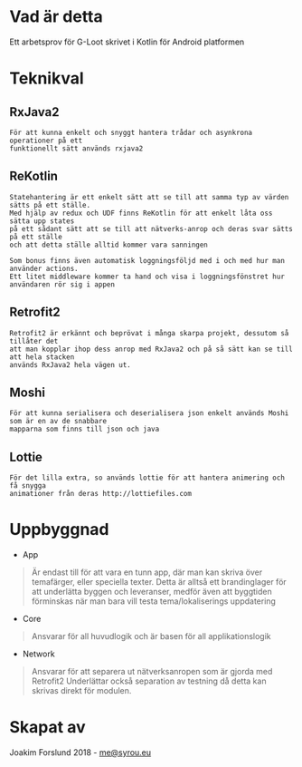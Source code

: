 # Vad är detta
Ett arbetsprov för G-Loot skrivet i Kotlin för Android platformen

# Teknikval

## RxJava2
	För att kunna enkelt och snyggt hantera trådar och asynkrona operationer på ett
	funktionellt sätt används rxjava2

## ReKotlin
	Statehantering är ett enkelt sätt att se till att samma typ av värden sätts på ett ställe.
	Med hjälp av redux och UDF finns ReKotlin för att enkelt låta oss sätta upp states
	på ett sådant sätt att se till att nätverks-anrop och deras svar sätts på ett ställe
	och att detta ställe alltid kommer vara sanningen

	Som bonus finns även automatisk loggningsföljd med i och med hur man använder actions.
	Ett litet middleware kommer ta hand och visa i loggningsfönstret hur användaren rör sig i appen
## Retrofit2
	Retrofit2 är erkännt och beprövat i många skarpa projekt, dessutom så tillåter det
	att man kopplar ihop dess anrop med RxJava2 och på så sätt kan se till att hela stacken
	används RxJava2 hela vägen ut.
## Moshi
	För att kunna serialisera och deserialisera json enkelt används Moshi som är en av de snabbare
	mapparna som finns till json och java
## Lottie
	För det lilla extra, so används lottie för att hantera animering och få snygga
	animationer från deras http://lottiefiles.com

# Uppbyggnad
* App
> 	Är endast till för att vara en tunn app, där man kan skriva över
> temafärger, eller speciella texter. Detta är 	alltså ett brandinglager
> för att underlätta byggen och leveranser, medför även att byggtiden
> förminskas 	när man bara vill testa tema/lokaliserings uppdatering

* Core

> 	Ansvarar för all huvudlogik och är basen för all applikationslogik

* Network
> 	Ansvarar för att separera ut nätverksanropen som är gjorda med
> Retrofit2 	Underlättar också separation av testning då detta kan
> skrivas direkt för modulen.

# Skapat av
Joakim Forslund 2018 - me@syrou.eu